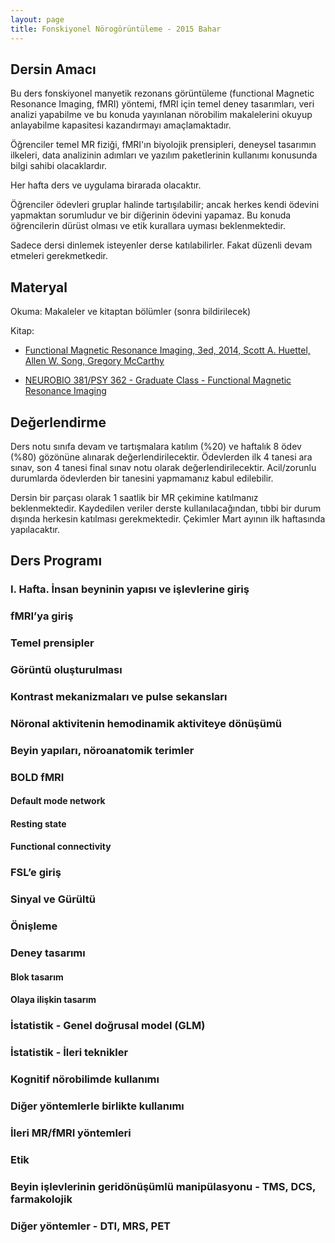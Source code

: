 ```yaml
---
layout: page
title: Fonskiyonel Nörogörüntüleme - 2015 Bahar
---
```


## Dersin Amacı
Bu ders fonskiyonel manyetik rezonans görüntüleme (functional Magnetic Resonance Imaging, fMRI) yöntemi, fMRI için temel deney tasarımları, veri analizi yapabilme ve bu konuda yayınlanan nörobilim makalelerini okuyup anlayabilme kapasitesi kazandırmayı amaçlamaktadır.

Öğrenciler temel MR fiziği, fMRI'ın biyolojik prensipleri, deneysel tasarımın ilkeleri, data analizinin adımları ve yazılım paketlerinin kullanımı konusunda bilgi sahibi olacaklardır.

Her hafta ders ve uygulama birarada olacaktır.

Öğrenciler ödevleri gruplar halinde tartışılabilir; ancak herkes kendi ödevini yapmaktan sorumludur ve bir diğerinin ödevini yapamaz. Bu konuda öğrencilerin dürüst olması ve etik kurallara uyması beklenmektedir.

Sadece dersi dinlemek isteyenler derse katılabilirler. Fakat düzenli devam etmeleri gerekmetkedir.

## Materyal
Okuma: Makaleler ve kitaptan bölümler (sonra bildirilecek)

Kitap:

* [Functional Magnetic Resonance Imaging, 3ed, 2014, Scott A. Huettel, Allen W. Song, Gregory McCarthy](http://www.sinauer.com/catalog/neuroscience/functional-magnetic-resonance-imaging-621.html)

* [NEUROBIO 381/PSY 362 - Graduate Class - Functional Magnetic Resonance Imaging](https://www.biac.duke.edu/education/courses/)

## Değerlendirme
Ders notu sınıfa devam ve tartışmalara katılım (%20) ve haftalık 8 ödev (%80) gözönüne alınarak değerlendirilecektir. Ödevlerden ilk 4 tanesi ara sınav, son 4 tanesi final sınav notu olarak değerlendirilecektir. Acil/zorunlu durumlarda ödevlerden bir tanesini yapmamanız kabul edilebilir.

Dersin bir parçası olarak 1 saatlik bir MR çekimine katılmanız beklenmektedir. Kaydedilen veriler derste kullanılacağından, tıbbi bir durum dışında herkesin katılması gerekmektedir. Çekimler Mart ayının ilk haftasında yapılacaktır.

## Ders Programı

### I. Hafta. İnsan beyninin yapısı ve işlevlerine giriş

### fMRI’ya giriş
### Temel prensipler
### Görüntü oluşturulması
### Kontrast mekanizmaları ve pulse sekansları
### Nöronal aktivitenin hemodinamik aktiviteye dönüşümü

### Beyin yapıları, nöroanatomik terimler
### BOLD fMRI
#### Default mode network
#### Resting state
#### Functional connectivity

### FSL’e giriş
### Sinyal ve Gürültü
### Önişleme
### Deney tasarımı
####  Blok tasarım
####  Olaya ilişkin tasarım
### İstatistik - Genel doğrusal model (GLM)
### İstatistik - İleri teknikler
### Kognitif nörobilimde kullanımı
### Diğer yöntemlerle birlikte kullanımı
### İleri MR/fMRI yöntemleri
### Etik

### Beyin işlevlerinin geridönüşümlü manipülasyonu - TMS, DCS, farmakolojik

### Diğer yöntemler - DTI, MRS, PET
